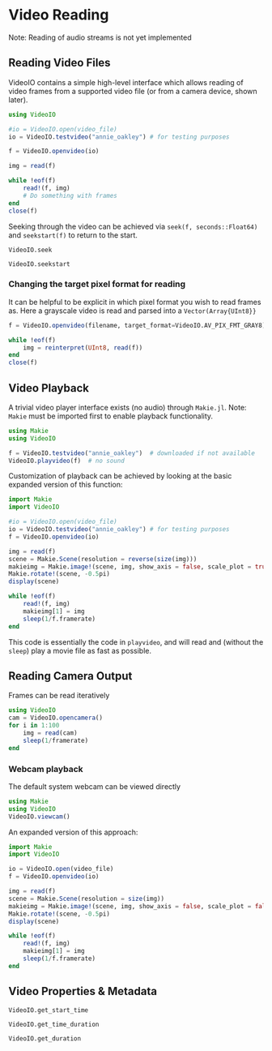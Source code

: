 # Video Reading
Note: Reading of audio streams is not yet implemented

## Reading Video Files

VideoIO contains a simple high-level interface which allows reading of
video frames from a supported video file (or from a camera device, shown later).

```julia
using VideoIO

#io = VideoIO.open(video_file)
io = VideoIO.testvideo("annie_oakley") # for testing purposes

f = VideoIO.openvideo(io)

img = read(f)

while !eof(f)
    read!(f, img)
    # Do something with frames
end
close(f)
```

Seeking through the video can be achieved via `seek(f, seconds::Float64)` and `seekstart(f)` to return to the start.
```@docs
VideoIO.seek
```
```@docs
VideoIO.seekstart
```

### Changing the target pixel format for reading
It can be helpful to be explicit in which pixel format you wish to read frames as.
Here a grayscale video is read and parsed into a `Vector(Array{UInt8}}`
```julia
f = VideoIO.openvideo(filename, target_format=VideoIO.AV_PIX_FMT_GRAY8)

while !eof(f)
    img = reinterpret(UInt8, read(f))
end
close(f)
```

## Video Playback

A trivial video player interface exists (no audio) through `Makie.jl`.
Note: `Makie` must be imported first to enable playback functionality.

```julia
using Makie
using VideoIO

f = VideoIO.testvideo("annie_oakley")  # downloaded if not available
VideoIO.playvideo(f)  # no sound
```

Customization of playback can be achieved by looking at the basic expanded version of this function:

```julia
import Makie
import VideoIO

#io = VideoIO.open(video_file)
io = VideoIO.testvideo("annie_oakley") # for testing purposes
f = VideoIO.openvideo(io)

img = read(f)
scene = Makie.Scene(resolution = reverse(size(img)))
makieimg = Makie.image!(scene, img, show_axis = false, scale_plot = true)[end]
Makie.rotate!(scene, -0.5pi)
display(scene)

while !eof(f)
    read!(f, img)
    makieimg[1] = img
    sleep(1/f.framerate)
end
```
This code is essentially the code in `playvideo`, and will read and
(without the `sleep`) play a movie file as fast as possible.


## Reading Camera Output
Frames can be read iteratively
```julia
using VideoIO
cam = VideoIO.opencamera()
for i in 1:100
    img = read(cam)
    sleep(1/framerate)
end
```
### Webcam playback
The default system webcam can be viewed directly
```julia
using Makie
using VideoIO
VideoIO.viewcam()
```

An expanded version of this approach:
```julia
import Makie
import VideoIO

io = VideoIO.open(video_file)
f = VideoIO.openvideo(io)

img = read(f)
scene = Makie.Scene(resolution = size(img))
makieimg = Makie.image!(scene, img, show_axis = false, scale_plot = false)[end]
Makie.rotate!(scene, -0.5pi)
display(scene)

while !eof(f)
    read!(f, img)
    makieimg[1] = img
    sleep(1/f.framerate)
end
```

## Video Properties & Metadata
```@docs
VideoIO.get_start_time
```
```@docs
VideoIO.get_time_duration
```
```@docs
VideoIO.get_duration
```
